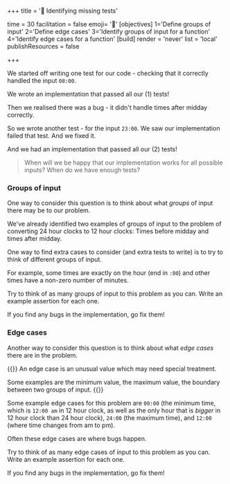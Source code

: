 +++
title = '🔬 Identifying missing tests'

time = 30
facilitation = false
emoji= '🔬'
[objectives]
1='Define groups of input'
2='Define edge cases'
3='Identify groups of input for a function'
4='Identify edge cases for a function'
[build]
  render = 'never'
  list = 'local'
  publishResources = false

+++

We started off writing one test for our code - checking that it correctly handled the input `08:00`.

We wrote an implementation that passed all our (1) tests!

Then we realised there was a bug - it didn't handle times after midday correctly.

So we wrote another test - for the input `23:00`. We saw our implementation failed that test. And we fixed it.

And we had an implementation that passed all our (2) tests!

> When will we be happy that our implementation works for all possible inputs? When do we have enough tests?

### Groups of input

One way to consider this question is to think about what _groups_ of input there may be to our problem.

We've already identified two examples of groups of input to the problem of converting 24 hour clocks to 12 hour clocks: Times before midday and times after midday.

One way to find extra cases to consider (and extra tests to write) is to try to think of different groups of input.

For example, some times are exactly on the hour (end in `:00`) and other times have a non-zero number of minutes.

Try to think of as many groups of input to this problem as you can. Write an example assertion for each one.

If you find any bugs in the implementation, go fix them!

### Edge cases

Another way to consider this question is to think about what _edge cases_ there are in the problem.

{{<note type="definition" title="Definition: edge case">}}
An edge case is an unusual value which may need special treatment.

Some examples are the minimum value, the maximum value, the boundary between two groups of input.
{{</note>}}

Some example edge cases for this problem are `00:00` (the minimum time, which is `12:00 am` in 12 hour clock, as well as the only hour that is _bigger_ in 12 hour clock than 24 hour clock), `24:00` (the maximum time), and `12:00` (where time changes from am to pm).

Often these edge cases are where bugs happen.

Try to think of as many edge cases of input to this problem as you can. Write an example assertion for each one.

If you find any bugs in the implementation, go fix them!
